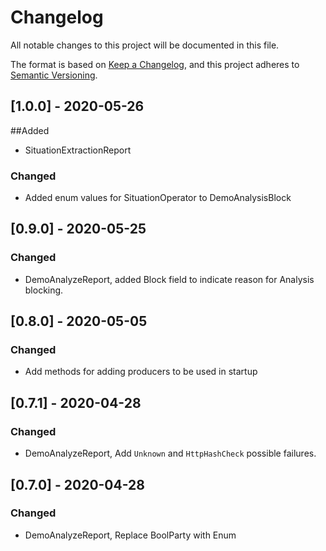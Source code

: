 # Changelog
All notable changes to this project will be documented in this file.

The format is based on [Keep a Changelog](https://keepachangelog.com/en/1.0.0/),
and this project adheres to [Semantic Versioning](https://semver.org/spec/v2.0.0.html).

## [1.0.0] - 2020-05-26
##Added
- SituationExtractionReport
### Changed
- Added enum values for SituationOperator to DemoAnalysisBlock

## [0.9.0] - 2020-05-25
### Changed
- DemoAnalyzeReport, added Block field to indicate reason for Analysis blocking.

## [0.8.0] - 2020-05-05
### Changed
- Add methods for adding producers to be used in startup

## [0.7.1] - 2020-04-28
### Changed
- DemoAnalyzeReport, Add `Unknown` and `HttpHashCheck` possible failures.

## [0.7.0] - 2020-04-28
### Changed 
- DemoAnalyzeReport, Replace BoolParty with Enum

